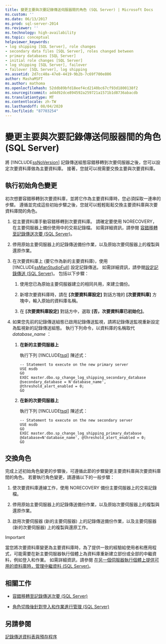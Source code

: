 ```yaml
---
title: 變更主要與次要記錄傳送伺服器間的角色 (SQL Server) | Microsoft Docs
ms.custom: ''
ms.date: 06/13/2017
ms.prod: sql-server-2014
ms.reviewer: ''
ms.technology: high-availability
ms.topic: conceptual
helpviewer_keywords:
- log shipping [SQL Server], role changes
- secondary data files [SQL Server], roles changed between
- primary databases [SQL Server]
- initial role changes [SQL Server]
- log shipping [SQL Server], failover
- failover [SQL Server], log shipping
ms.assetid: 2d7cc40a-47e8-4419-9b2b-7c69f700e806
author: MashaMSFT
ms.author: mathoma
ms.openlocfilehash: 52ddb89bfd18eef4cd2140bc67cf93d1800138f2
ms.sourcegitcommit: ad4d92dce894592a259721a1571b1d8736abacdb
ms.translationtype: MT
ms.contentlocale: zh-TW
ms.lasthandoff: 08/04/2020
ms.locfileid: "87703254"
---
```

# <a name="change-roles-between-primary-and-secondary-log-shipping-servers-sql-server"></a>變更主要與次要記錄傳送伺服器間的角色 (SQL Server)
  將 [!INCLUDE[ssNoVersion](../../includes/ssnoversion-md.md)] 記錄傳送組態容錯移轉到次要伺服器之後，您可以設定次要資料庫做為主要資料庫。 接著，您就可以視需要交換主要與次要資料庫。  
  
## <a name="performing-the-initial-role-change"></a>執行初始角色變更  
 初次想要容錯移轉到次要資料庫，並將它作為主要資料庫時，您必須採取一連串的步驟。 遵循並完成這些初始步驟之後，您就可以輕輕鬆鬆交換主要資料庫與次要資料庫間的角色。  
  
1.  從主要資料庫手動容錯移轉到次要資料庫。 請確定要使用 NORECOVERY，在主要伺服器上備份使用中的交易記錄檔。 如需詳細資訊，請參閱 [容錯移轉至記錄傳送次要 &#40;SQL Server&#41;](fail-over-to-a-log-shipping-secondary-sql-server.md)。  
  
2.  停用原始主要伺服器上的記錄傳送備份作業，以及原始次要伺服器上的複製與還原作業。  
  
3.  在次要資料庫上 (要它作為新的主要資料庫)，使用 [!INCLUDE[ssManStudioFull](../../includes/ssmanstudiofull-md.md)] 設定記錄傳送。 如需詳細資訊，請參閱[設定記錄傳送 &#40;SQL Server&#41;](configure-log-shipping-sql-server.md)。 包括以下步驟：  
  
    1.  使用您已為原始主要伺服器建立的相同共用，來建立備份。  
  
    2.  新增次要資料庫時，請在 **[次要資料庫設定]** 對話方塊的 **[次要資料庫]** 方塊中，輸入原始的資料庫名稱。  
  
    3.  在 **[次要資料庫設定]** 對話方中，選取 **[否，次要資料庫已初始化]**。  
  
4.  如果您先前的記錄傳送組態已啟用記錄傳送監視，請將記錄傳送監視重新設定為監視新的記錄傳送組態。  執行下列命令，以資料庫的名稱取代 *database_name* ：  
  
    1.  **在新的主要伺服器上**  
  
         執行下列 [!INCLUDE[tsql](../../includes/tsql-md.md)] 陳述式：  
  
        ```  
        -- Statement to execute on the new primary server  
        USE msdb  
        GO  
        EXEC master.dbo.sp_change_log_shipping_secondary_database @secondary_database = N'database_name', @threshold_alert_enabled = 0;  
        GO  
        ```  
  
    2.  **在新的次要伺服器上**  
  
         執行下列 [!INCLUDE[tsql](../../includes/tsql-md.md)] 陳述式：  
  
        ```  
        -- Statement to execute on the new secondary server  
        USE msdb  
        GO  
        EXEC master.dbo.sp_change_log_shipping_primary_database @database=N'database_name', @threshold_alert_enabled = 0;  
        GO  
        ```  
  
## <a name="swapping-roles"></a>交換角色  
 完成上述初始角色變更的步驟後，可遵循此節的步驟變更主要資料庫與次要資料庫間的角色。 若要執行角色變更，請遵循以下的一般步驟：  
  
1.  使次要資料庫連線工作，使用 NORECOVERY 備份主要伺服器上的交易記錄檔。  
  
2.  停用原始主要伺服器上的記錄傳送備份作業，以及原始次要伺服器上的複製與還原作業。  
  
3.  啟用次要伺服器 (新的主要伺服器) 上的記錄傳送備份作業，以及主要伺服器 (新的次要伺服器) 上的複製與還原工作。  
  
> [!IMPORTANT]  
>  當您將次要資料庫變更為主要資料庫時，為了提供一致的經驗給使用者和應用程式，可能需要在新主要伺服器執行個體上為資料庫重新建立部份或全部的中繼資料，例如登入和作業。 如需詳細資訊，請參閱 [在另一個伺服器執行個體上提供可用的資料庫時，管理中繼資料 &#40;SQL Server&#41;](../../relational-databases/databases/manage-metadata-when-making-a-database-available-on-another-server.md)。  
  
##  <a name="related-tasks"></a><a name="RelatedTasks"></a> 相關工作  
  
-   [容錯移轉至記錄傳送次要 &#40;SQL Server&#41;](fail-over-to-a-log-shipping-secondary-sql-server.md)  
  
-   [角色切換後針對登入和作業進行管理 &#40;SQL Server&#41;](../../sql-server/failover-clusters/management-of-logins-and-jobs-after-role-switching-sql-server.md)  
  
## <a name="see-also"></a>另請參閱  
 [記錄傳送資料表與預存程序](log-shipping-tables-and-stored-procedures.md)  
  
  
